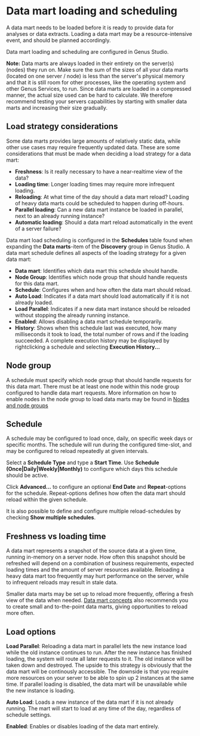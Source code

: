 # Data mart loading and scheduling

A data mart needs to be loaded before it is ready to provide data for analyses or data extracts. Loading a data mart may be a resource-intensive event, and should be planned accordingly.

Data mart loading and scheduling are configured in Genus Studio.

**Note:** Data marts are always loaded in their entirety on the server(s) (nodes) they run on. Make sure the sum of the sizes of all your data marts (located on one server / node) is less than the server's physical memory and that it is still room for other processes, like the operating system and other Genus Services, to run. Since data marts are loaded in a compressed manner, the actual size used can be hard to calculate. We therefore recommend testing your servers capabilities by starting with smaller data marts and increasing their size gradually.

## Load strategy considerations

Some data marts provides large amounts of relatively static data, while other use cases may require frequently updated data. These are some considerations that must be made when deciding a load strategy for a data mart:

*   **Freshness**: Is it really necessary to have a near-realtime view of the data?
*   **Loading time**: Longer loading times may require more infrequent loading.
*   **Reloading**: At what time of the day should a data mart reload? Loading of heavy data marts could be scheduled to happen during off-hours.
*   **Parallel loading**: Can a new data mart instance be loaded in parallel, next to an already running instance? 
*   **Automatic loading**: Should a data mart reload automatically in the event of a server failure? 

Data mart load scheduling is configured in the **Schedules** table found when expanding the **Data marts**-item of the **Discovery** group in Genus Studio. A data mart schedule defines all aspects of the loading strategy for a given data mart:

*   **Data mart**: Identifies which data mart this schedule should handle.
*   **Node Group**: Identifies which node group that should handle requests for this data mart.
*   **Schedule**: Configures when and how often the data mart should reload.
*   **Auto Load**: Indicates if a data mart should load automatically if it is not already loaded.
*   **Load Parallel**: Indicates if a new data mart instance should be reloaded without stopping the already running instance.
*   **Enabled**: Allows disabling a data mart schedule temporarily.
*   **History**: Shows when this schedule last was executed, how many milliseconds it took to load, the total number of rows and if the loading succeeded. A complete execution history may be displayed by rightclicking a schedule and selecting **Execution History...**

## Node group

A schedule must specify which node group that should handle requests for this data mart. There must be at least one node within this node group configured to handle data mart requests. More information on how to enable nodes in the node group to load data marts may be found in [Nodes and node groups](../../../developers/defining-an-app-model/services/nodes-and-node-groups.md)

## Schedule

A schedule may be configured to load once, daily, on specific week days or specific months. The schedule will run during the configured time-slot, and may be configured to reload repeatedly at given intervals. 

Select a **Schedule Type** and type a **Start Time**. Use **Schedule (Once|Daily|Weekly|Monthly)** to configure which days this schedule should be active.

Click **Advanced...** to configure an optional **End Date** and **Repeat**-options for the schedule. Repeat-options defines how often the data mart should reload within the given schedule.

It is also possible to define and configure multiple reload-schedules by checking **Show multiple schedules**.

## Freshness vs loading time

A data mart represents a snapshot of the source data at a given time, running in-memory on a server node. How often this snapshot should be refreshed will depend on a combination of business requirements, expected loading times and the amount of server resources available. Reloading a heavy data mart too frequently may hurt performance on the server, while to infrequent reloads may result in stale data. 

Smaller data marts may be set up to reload more frequently, offering a fresh view of the data when needed. [Data mart concepts](data-mart-concepts.md) also recommends you to create small and to-the-point data marts, giving opportunities to reload more often.

## Load options

**Load Parallel**: Reloading a data mart in parallel lets the new instance load while the old instance continues to run. After the new instance has finished loading, the system will route all later requests to it. The old instance will be taken down and destroyed. The upside to this strategy is obviously that the data mart will be continously accessible. The downside is that you require more resources on your server to be able to spin up 2 instances at the same time. If parallel loading is disabled, the data mart will be unavailable while the new instance is loading.

**Auto Load**: Loads a new instance of the data mart if it is not already running. The mart will start to load at any time of the day, regardless of schedule settings.

**Enabled**: Enables or disables loading of the data mart entirely.
